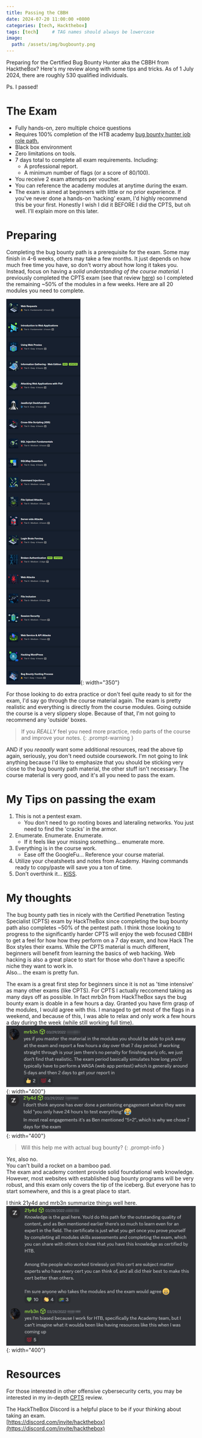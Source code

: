 ```yaml
---
title: Passing the CBBH 
date: 2024-07-20 11:00:00 +0800
categories: [tech, Hackthebox]
tags: [tech]     # TAG names should always be lowercase
image: 
  path: /assets/img/bugbounty.png
---
```


Preparing for the Certified Bug Bounty Hunter aka the CBBH from HacktheBox? Here's my review along with some tips and tricks. As of 1 July 2024, there are roughly 530 qualified individuals.

Ps. I passed!

# The Exam

- Fully hands-on, zero multiple choice questions
- Requires 100% completion of the HTB academy [bug bounty hunter job role path.](https://academy.hackthebox.com/path/preview/bug-bounty-hunter)
- Black box environment
- Zero limitations on tools. 
- 7 days total to complete all exam requirements. Including:
	- A professional report.
	- A minimum number of flags (or a score of 80/100).
- You receive 2 exam attempts per voucher.
- You can reference the academy modules at anytime during the exam.
- The exam is aimed at beginners with little or no prior experience. If you've never done a hands-on 'hacking' exam, I'd highly recommend this be your first. Honestly I wish I did it BEFORE I did the CPTS, but oh well. I'll explain more on this later.

# Preparing

Completing the bug bounty path is a prerequisite for the exam. Some may finish in 4-6 weeks, others may take a few months. It just depends on how much free time you have, so don't worry about how long it takes you. Instead, focus on having a *solid understanding of the course material*. I previously completed the CPTS exam (see that review [here](https://cyberskies.org/posts/CPTS/)) so I completed the remaining ~50% of the modules in a few weeks. Here are all 20 modules you need to complete. 

![cbbh_modules](/assets/img/cbbh_modules.png){: width="350"}  

For those looking to do extra practice or don't feel quite ready to sit for the exam, I'd say go through the course material again. The exam is pretty realistic and everything is directly from the course modules. Going outside the course is a very slippery slope. Because of that, I'm not going to recommend any 'outside' boxes.

> If you *REALLY*  feel you need more practice, redo parts of the course and improve your notes. 
{: .prompt-warning }

AND if you *reaaally* want some additional resources, read the above tip again, seriously, you don't need outside coursework. I'm not going to link anything because I'd like to emphasize that you should be sticking very close to the bug bounty path material, the other stuff isn't necessary. The course material is very good, and it's all you need to pass the exam. 

# My Tips on passing the exam

1. This is not a pentest exam. 
	- You don't need to go rooting boxes and lateraling networks. You just need to find the 'cracks' in the armor. 
2. Enumerate. Enumerate. Enumerate. 
	- If it feels like your missing something... enumerate more.  
3. Everything is in the course work.
	- Ease off the GoogleFu... Reference your course material.
4. Utilize your cheatsheets and notes from Academy. Having commands ready to copy/paste will save you a ton of time. 
5. Don't overthink it... [KISS](https://cyberskies.org/posts/lifeprinciples/). 

# My thoughts

The bug bounty path ties in nicely with the Certified Penetration Testing Specialist (CPTS) exam by HackTheBox since completing the bug bounty path also completes ~50% of the pentest path. I think those looking to progress to the significantly harder CPTS will enjoy the web focused CBBH to get a feel for how how they perform on a 7 day exam, and how Hack The Box styles their exams. While the CPTS material is much different, beginners will benefit from learning the basics of web hacking. Web hacking is also a great place to start for those who don't have a specific niche they want to work in.   
Also... the exam is pretty fun. 

The exam is a great first step for beginners since it is not as 'time intensive' as many other exams (like CPTS). For CPTS I actually reccomend taking as many days off as possible. In fact mrb3n from HackTheBox says the bug bounty exam is doable in a few hours a day. Granted you have firm grasp of the modules, I would agree with this. I managed to get most of the flags in a weekend, and because of this, I was able to relax and only work a few hours a day during the week (while still working full time).  
![discord1](/assets/img/htb_discord1.png){: width="400"}  
![discord2](/assets/img/htb_discord2.png){: width="400"}  

> Will this help me with actual bug bounty? 
{: .prompt-info }

*Yes*, also no.  
You can't build a rocket on a bamboo pad.   
The exam and academy content provide solid foundational web knowledge. However, most websites with established bug bounty programs will be very robust, and this exam only covers the tip of the iceberg. But everyone has to start somewhere, and this is a great place to start.   

I think 21y4d and mrb3n summarize things well here. 
![Discord3](/assets/img/htb_discord3.png){: width="400"}  

# Resources

For those interested in other offensive cybersecurity certs, you may be interested in my in-depth [CPTS](https://cyberskies.org/posts/CPTS/) review.   

The HackTheBox Discord is a helpful place to be if your thinking about taking an exam.   
[https://discord.com/invite/hackthebox](https://discord.com/invite/hackthebox)


  
